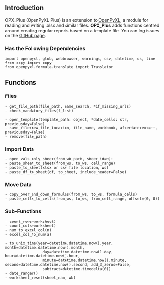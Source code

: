 ## Introduction

OPX_Plus (OpenPyXL Plus) is an extension to [OpenPyXL](https://pypi.org/project/openpyxl/), a module for reading and writing .xlsx and similar files. **OPX_Plus** adds functions centred around creating regular reports based on a template file. You can log issues on the [GitHub page](https://github.com/StevenWilson9/OPX_Plus/issues).

### Has the Following Dependencies
```
import openpyxl, glob, webbrowser, warnings, csv, datetime, os, time
from copy import copy
from openpyxl.formula.translate import Translator
```

## Functions
### Files
```
- get_file_path(file_path, name_search, *if_missing_urls)
- check_mandatory_files(f_list)

- open_template(template_path: object, *date_cells: str, previousday=False)
- save_file(new_file_location, file_name, workbook, afterdatetext="", previousday=False)
- remove(file_path)

```
### Import Data
```
- open_vals_only_sheet(from_wb_path, sheet_id=0):
- paste_sheet_to_sheet(from_ws, to_ws, cell_range)
- paste_to_sheet(xlsx or csv file location, ws)
- paste_df_to_sheet(df, to_sheet, include_header=False)
```

### Move Data
```
- copy_over_and_down_formulas(from_ws, to_ws, formula_cells)
- paste_cells_to_cells(from_ws, to_ws, from_cell_range, offset=(0, 0))
```

### Sub-Functions
```
- count_rows(worksheet)
- count_cols(worksheet)
- num_to_excel_col(n)
- excel_col_to_num(a)

- to_unix_time(year=datetime.datetime.now().year, month=datetime.datetime.now().month,
                 day=datetime.datetime.now().day, hour=datetime.datetime.now().hour,
                 minute=datetime.datetime.now().minute, second=datetime.datetime.now().second, add_3_zeros=False,
                 subtract=datetime.timedelta(0))
- date_ranger()
- worksheet_reset(sheet_nam, wb)
```

